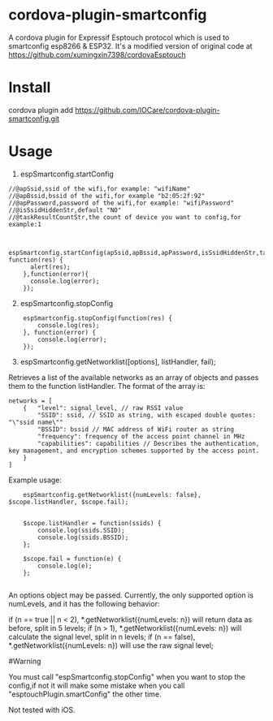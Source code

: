 # cordova-plugin-smartconfig

A cordova plugin for Expressif Esptouch protocol which is used to smartconfig esp8266 & ESP32.
It's a modified version of original code at https://github.com/xumingxin7398/cordovaEsptouch

# Install

cordova plugin add https://github.com/IOCare/cordova-plugin-smartconfig.git

# Usage
1. espSmartconfig.startConfig 

```
//@apSsid,ssid of the wifi,for example: "wifiName"
//@apBssid,bssid of the wifi,for example "b2:05:2f:92" 
//@apPassword,password of the wifi,for example: "wifiPassword" 
//@isSsidHiddenStr,default "NO"
//@taskResultCountStr,the count of device you want to config,for example:1


	espSmartconfig.startConfig(apSsid,apBssid,apPassword,isSsidHiddenStr,taskResultCountStr, function(res) {
	  alert(res);
	},function(error){
	  console.log(error);
	});
```

2. espSmartconfig.stopConfig


```
	espSmartconfig.stopConfig(function(res) {
		console.log(res);
	}, function(error) {
		console.log(error);
	});
```
3. espSmartconfig.getNetworklist([options], listHandler, fail);

Retrieves a list of the available networks as an array of objects and passes them to the function listHandler. The format of the array is:

```
networks = [
    {   "level": signal_level, // raw RSSI value
        "SSID": ssid, // SSID as string, with escaped double quotes: "\"ssid name\""
        "BSSID": bssid // MAC address of WiFi router as string
        "frequency": frequency of the access point channel in MHz
        "capabilities": capabilities // Describes the authentication, key management, and encryption schemes supported by the access point.
    }
]
```
Example usage:

```
	espSmartconfig.getNetworklist({numLevels: false}, $scope.listHandler, $scope.fail);


	$scope.listHandler = function(ssids) {
		console.log(ssids.SSID);
		console.log(ssids.BSSID);
	};

	$scope.fail = function(e) {
		console.log(e);
	};


```
An options object may be passed. Currently, the only supported option is numLevels, and it has the following behavior:

if (n == true || n < 2), *.getNetworklist({numLevels: n}) will return data as before, split in 5 levels;
if (n > 1), *.getNetworklist({numLevels: n}) will calculate the signal level, split in n levels;
if (n == false), *.getNetworklist({numLevels: n}) will use the raw signal level;

#Warning 

You must call "espSmartconfig.stopConfig" when you want to stop the config,if not it will make some mistake when you call
"esptouchPlugin.smartConfig" the other time.

Not tested with iOS. 